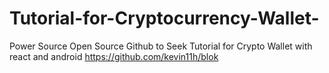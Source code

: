 # Tutorial-for-Cryptocurrency-Wallet-
Power Source Open Source Github to Seek Tutorial for Crypto Wallet with react and android https://github.com/kevin11h/blok
